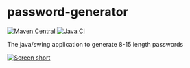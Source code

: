 password-generator
==================

[![Maven Central](https://img.shields.io/maven-central/v/com.github.javadev/password-generator.svg)](http://search.maven.org/#search%7Cga%7C1%7Cg%3A%22com.github.javadev%22%20AND%20a%3A%22password-generator%22)
[![Java CI](https://github.com/javadev/password-generator/actions/workflows/maven.yml/badge.svg)](https://github.com/javadev/password-generator/actions/workflows/maven.yml)

The java/swing application to generate 8-15 length passwords

[![Screen short](password-generator.png)](https://github.com/javadev/password-generator)
